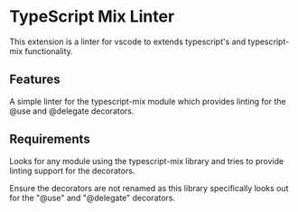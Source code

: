 # TypeScript Mix Linter

This extension is a linter for vscode to extends typescript's and typescript-mix functionality.

## Features
A simple linter for the typescript-mix module which provides linting for the @use and @delegate decorators.

## Requirements
Looks for any module using the typescript-mix library and tries to provide linting support for the decorators.

Ensure the decorators are not renamed as this library specifically looks out for the "@use" and "@delegate" decorators.



